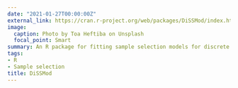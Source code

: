 ```yaml
---
date: "2021-01-27T00:00:00Z"
external_link: https://cran.r-project.org/web/packages/DiSSMod/index.html
image:
  caption: Photo by Toa Heftiba on Unsplash
  focal_point: Smart
summary: An R package for fitting sample selection models for discrete response variables
tags:
- R
- Sample selection
title: DiSSMod
---
```

